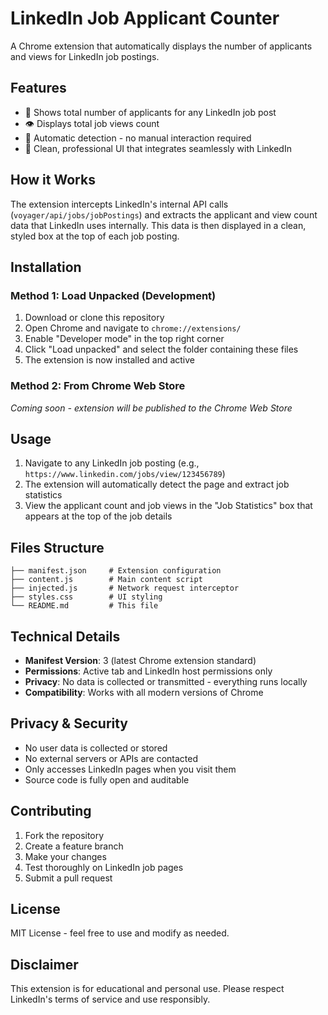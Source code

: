 # LinkedIn Job Applicant Counter

A Chrome extension that automatically displays the number of applicants and views for LinkedIn job postings.

## Features

- 👥 Shows total number of applicants for any LinkedIn job post
- 👁️ Displays total job views count
- 🚀 Automatic detection - no manual interaction required
- 💫 Clean, professional UI that integrates seamlessly with LinkedIn

## How it Works

The extension intercepts LinkedIn's internal API calls (`voyager/api/jobs/jobPostings`) and extracts the applicant and view count data that LinkedIn uses internally. This data is then displayed in a clean, styled box at the top of each job posting.

## Installation

### Method 1: Load Unpacked (Development)

1. Download or clone this repository
2. Open Chrome and navigate to `chrome://extensions/`
3. Enable "Developer mode" in the top right corner
4. Click "Load unpacked" and select the folder containing these files
5. The extension is now installed and active

### Method 2: From Chrome Web Store

*Coming soon - extension will be published to the Chrome Web Store*

## Usage

1. Navigate to any LinkedIn job posting (e.g., `https://www.linkedin.com/jobs/view/123456789`)
2. The extension will automatically detect the page and extract job statistics
3. View the applicant count and job views in the "Job Statistics" box that appears at the top of the job details

## Files Structure

```
├── manifest.json     # Extension configuration
├── content.js        # Main content script
├── injected.js       # Network request interceptor
├── styles.css        # UI styling
└── README.md         # This file
```

## Technical Details

- **Manifest Version**: 3 (latest Chrome extension standard)
- **Permissions**: Active tab and LinkedIn host permissions only
- **Privacy**: No data is collected or transmitted - everything runs locally
- **Compatibility**: Works with all modern versions of Chrome

## Privacy & Security

- No user data is collected or stored
- No external servers or APIs are contacted
- Only accesses LinkedIn pages when you visit them
- Source code is fully open and auditable

## Contributing

1. Fork the repository
2. Create a feature branch
3. Make your changes
4. Test thoroughly on LinkedIn job pages
5. Submit a pull request

## License

MIT License - feel free to use and modify as needed.

## Disclaimer

This extension is for educational and personal use. Please respect LinkedIn's terms of service and use responsibly.